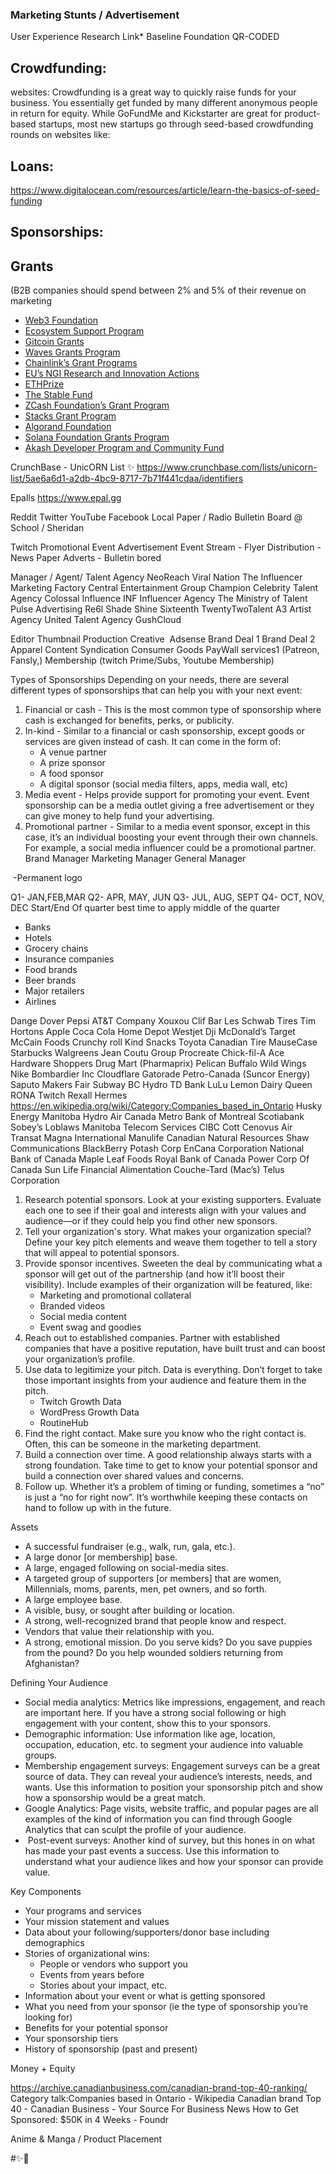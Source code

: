 ### Marketing Stunts / Advertisement 

User Experience Research Link* Baseline Foundation QR-CODED

## Crowdfunding:
websites: Crowdfunding is a great way to quickly raise funds for your business. You essentially get funded by many different anonymous people in return for equity. While GoFundMe and Kickstarter are great for product-based startups, most new startups go through seed-based crowdfunding rounds on websites like:

## Loans:

https://www.digitalocean.com/resources/article/learn-the-basics-of-seed-funding

## Sponsorships:
## Grants
(B2B companies should spend between 2% and 5% of their revenue on marketing

- [Web3 Foundation](https://grants.web3.foundation/)
- [Ecosystem Support Program](https://esp.ethereum.foundation/en/)
- [Gitcoin Grants](https://gitcoin.co/grants/explorer/)
- [Waves Grants Program](https://waveslabs.com/?lang=en)
- [Chainlink’s Grant Programs](https://chain.link/community/grants#apply-for-a-grant)
- [EU’s NGI Research and Innovation Actions](https://www.ngi.eu/opencalls/)
- [ETHPrize](http://ethprize.io/#about)
- [The Stable Fund](https://docs.ethhub.io/other/funds/stable-fund/)
- [ZCash Foundation’s Grant Program](https://zfnd.org/grants/)
- [Stacks Grant Program](https://grants.stacks.org/)
- [Algorand Foundation](https://algorand.foundation/grants-program)
- [Solana Foundation Grants Program](https://solana.com/grants)
- [Akash Developer Program and Community Fund](https://forum.akash.network/t/proposal-developer-program-and-community-fund/541)


CrunchBase - UnicORN List ✨
 https://www.crunchbase.com/lists/unicorn-list/5ae6a6d1-a2db-4bc9-8717-7b71f441cdaa/identifiers

Epalls 
https://www.epal.gg

Reddit
Twitter 
YouTube
Facebook
Local Paper / Radio 
Bulletin Board @ School / Sheridan 


Twitch 
	Promotional Event 
	Advertisement Event Stream
		- Flyer Distribution
		- News Paper Adverts
		- Bulletin bored

Manager / Agent/ Talent Agency
	NeoReach
	Viral Nation
	The Influencer Marketing Factory
	Central Entertainment Group
	Champion Celebrity Talent Agency 
	Colossal Influence
	INF Influencer Agency
	The Ministry of Talent
	Pulse Advertising
	Re6l
	Shade
	Shine
	Sixteenth
	TwentyTwoTalent
	A3 Artist Agency
	United Talent Agency
	GushCloud
	
Editor Thumbnail
Production
Creative 
Adsense
Brand Deal 1
Brand Deal 2 Apparel
Content Syndication
Consumer Goods
PayWall services1 (Patreon, Fansly,)
Membership (twitch Prime/Subs, Youtube Membership)
 

Types of Sponsorships
Depending on your needs, there are several different types of sponsorships that can help you with your next event:
1. Financial or cash - This is the most common type of sponsorship where cash is exchanged for benefits, perks, or publicity.  
2. In-kind - Similar to a financial or cash sponsorship, except goods or services are given instead of cash. It can come in the form of: 
    * A venue partner  
    * A prize sponsor 
    * A food sponsor 
    * A digital sponsor (social media filters, apps, media wall, etc) 
3. Media event - Helps provide support for promoting your event. Event sponsorship can be a media outlet giving a free advertisement or they can give money to help fund your advertising. 
4. Promotional partner - Similar to a media event sponsor, except in this case, it’s an individual boosting your event through their own channels. For example, a social media influencer could be a promotional partner. 
 Brand Manager
Marketing Manager
General Manager

 -Permanent logo

Q1- JAN,FEB,MAR
Q2- APR, MAY, JUN
Q3- JUL, AUG, SEPT
Q4- OCT, NOV, DEC
Start/End Of quarter best time to apply middle of the quarter


* Banks
* Hotels
* Grocery chains
* Insurance companies
* Food brands
* Beer brands
* Major retailers
* Airlines

Dange Dover	Pepsi	AT&T	Company
Xouxou	Clif Bar	Les Schwab Tires	Tim Hortons
Apple	Coca Cola	Home Depot	Westjet
Dji	McDonald’s	Target	McCain Foods
Crunchy roll	Kind Snacks	Toyota	Canadian Tire
MauseCase	Starbucks	Walgreens	Jean Coutu Group
Procreate	Chick-fil-A	Ace Hardware	Shoppers Drug Mart (Pharmaprix)
Pelican	Buffalo Wild Wings	Nike	Bombardier Inc
Cloudflare	Gatorade	Petro-Canada (Suncor Energy)	Saputo
Makers Fair	Subway	BC Hydro	TD Bank
LuLu Lemon	Dairy Queen		RONA
Twitch			Rexall
Hermes			
		https://en.wikipedia.org/wiki/Category:Companies_based_in_Ontario	Husky Energy
	Manitoba Hydro	Air Canada	Metro
	Bank of Montreal	Scotiabank	Sobey’s
	Loblaws	Manitoba Telecom Services	CIBC
	Cott	Cenovus	Air Transat
	Magna International	Manulife	Canadian Natural Resources
	Shaw Communications	BlackBerry	Potash Corp
	EnCana Corporation	National Bank of Canada	Maple Leaf Foods
	Royal Bank of Canada	Power Corp Of Canada	Sun Life Financial
	Alimentation Couche-Tard (Mac’s)	Telus Corporation	

1. Research potential sponsors. Look at your existing supporters. Evaluate each one to see if their goal and interests align with your values and audience—or if they could help you find other new sponsors. 
2. Tell your organization's story. What makes your organization special? Define your key pitch elements and weave them together to tell a story that will appeal to potential sponsors. 
3. Provide sponsor incentives. Sweeten the deal by communicating what a sponsor will get out of the partnership (and how it’ll boost their visibility). Include examples of their organization will be featured, like:  
    * Marketing and promotional collateral  
    * Branded videos 
    * Social media content 
    * Event swag and goodies 
4. Reach out to established companies. Partner with established companies that have a positive reputation, have built trust and can boost your organization’s profile. 
5. Use data to legitimize your pitch. Data is everything. Don’t forget to take those important insights from your audience and feature them in the pitch.
    * Twitch Growth Data 
    * WordPress Growth Data
    * RoutineHub
6. Find the right contact. Make sure you know who the right contact is. Often, this can be someone in the marketing department. 
7. Build a connection over time. A good relationship always starts with a strong foundation. Take time to get to know your potential sponsor and build a connection over shared values and concerns.  
8. Follow up. Whether it’s a problem of timing or funding, sometimes a “no” is just a “no for right now”. It’s worthwhile keeping these contacts on hand to follow up with in the future.

Assets
* A successful fundraiser (e.g., walk, run, gala, etc.). 
* A large donor [or membership] base. 
* A large, engaged following on social-media sites. 
* A targeted group of supporters [or members] that are women, Millennials, moms, parents, men, pet owners, and so forth. 
* A large employee base. 
* A visible, busy, or sought after building or location. 
* A strong, well-recognized brand that people know and respect. 
* Vendors that value their relationship with you. 
* A strong, emotional mission. Do you serve kids? Do you save puppies from the pound? Do you help wounded soldiers returning from Afghanistan? 

Defining Your Audience
* Social media analytics: Metrics like impressions, engagement, and reach are important here. If you have a strong social following or high engagement with your content, show this to your sponsors.  
* Demographic information: Use information like age, location, occupation, education, etc. to segment your audience into valuable groups.
* Membership engagement surveys: Engagement surveys can be a great source of data. They can reveal your audience’s interests, needs, and wants. Use this information to position your sponsorship pitch and show how a sponsorship would be a great match.
* Google Analytics: Page visits, website traffic, and popular pages are all examples of the kind of information you can find through Google Analytics that can sculpt the profile of your audience. 
*  Post-event surveys: Another kind of survey, but this hones in on what has made your past events a success. Use this information to understand what your audience likes and how your sponsor can provide value.

Key Components 
* Your programs and services 
* Your mission statement and values 
* Data about your following/supporters/donor base including demographics 
* Stories of organizational wins: 
    * People or vendors who support you 
    * Events from years before 
    * Stories about your impact, etc. 
* Information about your event or what is getting sponsored 
* What you need from your sponsor (ie the type of sponsorship you’re looking for) 
* Benefits for your potential sponsor 
* Your sponsorship tiers 
* History of sponsorship (past and present) 

Money + Equity

https://archive.canadianbusiness.com/canadian-brand-top-40-ranking/
Category talk:Companies based in Ontario - Wikipedia
Canadian brand Top 40 - Canadian Business - Your Source For Business News
How to Get Sponsored: $50K in 4 Weeks - Foundr

Anime & Manga / Product Placement


#✨🌸
